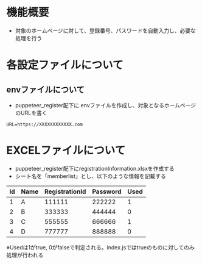# 機能概要
- 対象のホームページに対して、登録番号、パスワードを自動入力し、必要な処理を行う

# 各設定ファイルについて

## envファイルについて

- puppeteer_register配下に.envファイルを作成し、対象となるホームページのURLを書く

```
URL=https://XXXXXXXXXXXX.com
```

# EXCELファイルについて

- puppeteer_register配下にregistrationInformation.xlsxを作成する
- シート名を「memberlist」とし、以下のような情報を記載する

| Id | Name | RegistrationId | Password | Used |
|----|------|----------------|----------|------|
| 1  | A    | 111111         | 222222   | 1    |
| 2  | B    | 333333         | 444444   | 0    |
| 3  | C    | 555555         | 666666   | 1    |
| 4  | D    | 777777         | 888888   | 0    |


※Usedは1がtrue, 0がfalseで判定される。index.jsではtrueのものに対してのみ処理が行われる
